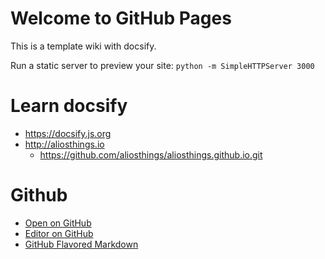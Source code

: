 # Welcome to GitHub Pages
This is a template wiki with docsify.

Run a static server to preview your site: `python -m SimpleHTTPServer 3000`

# Learn docsify

* https://docsify.js.org
* http://aliosthings.io
  * https://github.com/aliosthings/aliosthings.github.io.git

# Github
* [Open on GitHub](https://github.com/nash900/nash900.github.io/blob/master/README.md)
* [Editor on GitHub](https://github.com/nash900/nash900.github.io/edit/master/README.md)
* [GitHub Flavored Markdown](https://guides.github.com/features/mastering-markdown/)

